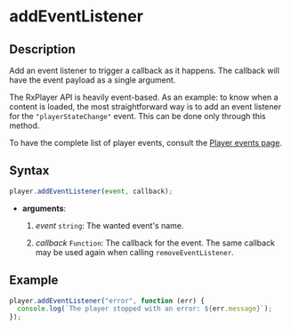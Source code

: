 # addEventListener

## Description

Add an event listener to trigger a callback as it happens. The callback will
have the event payload as a single argument.

The RxPlayer API is heavily event-based. As an example: to know when a content
is loaded, the most straightforward way is to add an event listener for the
`"playerStateChange"` event. This can be done only through this method.

To have the complete list of player events, consult the [Player events
page](../Player_Events.md).

## Syntax

```js
player.addEventListener(event, callback);
```

- **arguments**:

  1. _event_ `string`: The wanted event's name.

  2. _callback_ `Function`: The callback for the event.
     The same callback may be used again when calling `removeEventListener`.

## Example

```js
player.addEventListener("error", function (err) {
  console.log(`The player stopped with an error: ${err.message}`);
});
```
